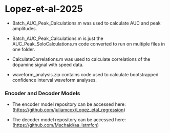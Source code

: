 # Lopez-et-al-2025

- Batch_AUC_Peak_Calculations.m was used to calculate AUC and peak amplitudes. 

- Batch_AUC_Peak_Calculations.m is just the AUC_Peak_SoloCalculations.m code converted to run on multiple files in one folder. 

- CalculateCorrelations.m was used to calculate correlations of the dopamine signal with speed data. 

- waveform_analysis.zip contains code used to calculate bootstrapped confidence interval waveform analyses. 

### Encoder and Decoder Models

- The encoder model repository can be accessed here: (https://github.com/juliamcox/Lopez_etal_regression)

- The decoder model repository can be accessed here: (https://github.com/Mschaid/aa_lstmfcn)
